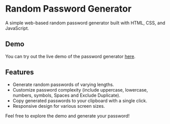 # Random Password Generator

A simple web-based random password generator built with HTML, CSS, and JavaScript.


## Demo

You can try out the live demo of the password generator [here](https://password-generator-6a749.web.app/).

## Features

- Generate random passwords of varying lengths.
- Customize password complexity (include uppercase, lowercase, numbers, symbols, Spaces and Exclude Duplicate).
- Copy generated passwords to your clipboard with a single click.
- Responsive design for various screen sizes.

Feel free to explore the demo and generate your password!  
